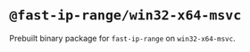 # `@fast-ip-range/win32-x64-msvc`

Prebuilt binary package for `fast-ip-range` on `win32-x64-msvc`.

